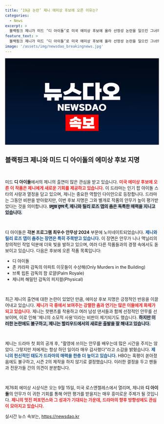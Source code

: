 ```yaml
---
title: ‘19금 논란’ 제니 에미상 후보에 오른 이유는?
categories:
  - News
excerpt: >
  블랙핑크 제니가 미드 ‘디 아이돌’로 미국 에미상 후보에 올라 선정성 논란을 일으킨 그녀의 안무가 주목받고 있다! 과연 제니는 이 경쟁에서 어떤 성과를 낼까?
feature_text: >
  블랙핑크 제니가 미드 ‘디 아이돌’로 미국 에미상 후보에 올라 선정성 논란을 일으킨 그녀의 안무가 주목받고 있다! 과연 제니는 이 경쟁에서 어떤 성과를 낼까?
image: '/assets/img/newsdao_breakingnews.jpg'
---
```


<p><img src="/assets/img/newsdao_breakingnews.jpg" alt="cryptoinkorea 속보" /></p>

<h2 data-ke-size="size26">블랙핑크 제니와 미드 디 아이돌의 에미상 후보 지명</h2>

<p data-ke-size="size16">&nbsp;</p>

<p>미드 <b>디 아이돌</b>에서의 제니의 출연이 많은 관심을 받고 있습니다. <b><span style="color: #ee2323;">미국 에미상 후보에 오른 이 작품은 제니에게 새로운 기회를 제공하고 있습니다.</span></b> 이 드라마는 인기 팝 아이돌 스타의 사랑과 열정을 담고 있으며, 제니는 중요한 역할인 다이안으로 등장합니다. 드라마는 그동안 비판을 받아왔지만, 이번 후보 지명은 그와 별개로 작품의 안무가 높이 평가받았다는 것을 의미합니다. <b><span style="background-color: #21538527;">प्रमुख दृश्य में, 제니와 릴리 로즈 뎁의 춤은 독특한 매력을 지니고 있습니다.</span></b></p>

<p data-ke-size="size16">&nbsp;</p>

<p>디 아이돌은 <b>각본 프로그램 최우수 안무상 2024</b> 부문에 노미네이트되었습니다. <b><span style="color: #1a5490;">제니와 릴리 로즈 뎁이 춤추는 장면은 특히 주목받고 있습니다.</span></b> 이 장면은 안무가 니나 맥닐리의 창의적인 작업 덕분에 더욱 빛을 발하고 있으며, 여러 다른 작품들과의 경쟁 속에서도 돋보이고 있습니다. 다음은 후보에 오른 작품 목록입니다:</p>

<ul>
  <li>디 아이돌</li>
  <li>존 카라파 감독의 아파트 이웃들이 수상해(Only Murders in the Building)</li>
  <li>브룩 립튼 감독의 팜 로얄(Palm Royale)</li>
  <li>제니퍼 해밀턴 감독의 피지컬(Physical)</li>
</ul>

<p data-ke-size="size16">&nbsp;</p>

<p>최근 제니의 출연에 대한 논란이 있었던 만큼, 에미상 후보 지명은 긍정적인 반응을 이끌어내고 있습니다. <b><span style="color: #ee2323;">제니가 극 중에서 보여주는 강렬한 춤과 연기는 많은 이들에게 화제가 되고 있습니다.</span></b> 제니는 핫팬츠를 착용하고 여러 남성 댄서들과 함께 선정적인 안무를 선보이며, 이로 인해 '제니의 소모적 사용'이라는 비판이 제기되기도 했습니다. <b><span style="background-color: #21538527;">하지만 이러한 논란에도 불구하고, 제니는 할리우드에서의 새로운 출발을 잘 해내고 있습니다.</span></b></p>

<p data-ke-size="size16">&nbsp;</p>

<p>제니는 드라마 첫 회의 공개 후, "촬영에 쓰이는 안무를 배우는데 많은 시간을 주지는 않았다. 그렇지만 저에게는 항상 하던 일이라 매우 감사했다"라고 소감을 밝혔습니다. <b><span style="color: #1a5490;">제니의 헌신적인 태도가 드라마의 매력을 한층 더 높이고 있습니다.</span></b> HBO는 혹평이 쏟아졌음에도 불구하고, 시즌 2의 제작을 하지 않기로 결정했습니다. 이러한 결정을 두고 팬들과 전문가들 간의 의견이 분분합니다.</p>

<p data-ke-size="size16">&nbsp;</p>

<p>제76회 에미상 시상식은 오는 9월 15일, 미국 로스앤젤레스에서 열리며, 제니와 <b>디 아이돌</b>의 안무가 이 귀한 기회를 통해 어떤 평가를 받을지는 매우 흥미로운 주제가 될 것입니다. <b><span style="color: #ee2323;">제니의 멋진 퍼포먼스와 그 성과가 기대되는 가운데, 드라마의 향후 방향성에도 관심이 모아지고 있습니다.</span></b></p>
실시간 뉴스 속보는, <a href="https://newsdao.kr" rel="dofollow">https://newsdao.kr</a>



